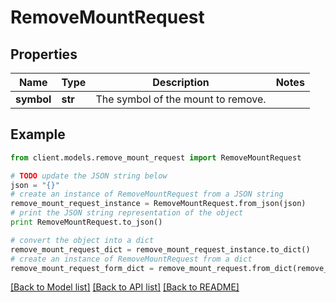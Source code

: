 # RemoveMountRequest

## Properties

Name | Type | Description | Notes
------------ | ------------- | ------------- | -------------
**symbol** | **str** | The symbol of the mount to remove. |

## Example

```python
from client.models.remove_mount_request import RemoveMountRequest

# TODO update the JSON string below
json = "{}"
# create an instance of RemoveMountRequest from a JSON string
remove_mount_request_instance = RemoveMountRequest.from_json(json)
# print the JSON string representation of the object
print RemoveMountRequest.to_json()

# convert the object into a dict
remove_mount_request_dict = remove_mount_request_instance.to_dict()
# create an instance of RemoveMountRequest from a dict
remove_mount_request_form_dict = remove_mount_request.from_dict(remove_mount_request_dict)
```

[[Back to Model list]](../README.md#documentation-for-models) [[Back to API list]](../README.md#documentation-for-api-endpoints) [[Back to README]](../README.md)
